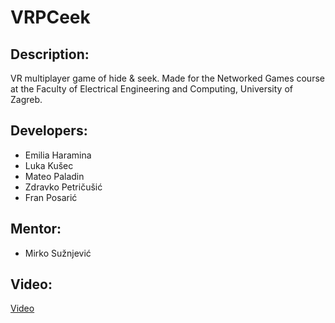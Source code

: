 # VRPCeek
 
## Description:
VR multiplayer game of hide & seek.
Made for the Networked Games course at the Faculty of Electrical Engineering and Computing, University of Zagreb.

## Developers:
 - Emilia Haramina
 - Luka Kušec
 - Mateo Paladin
 - Zdravko Petričušić
 - Fran Posarić

## Mentor: 
- Mirko Sužnjević

## Video:
[Video](https://github.com/MPaladin16/SeekersGameUmrIgr/tree/main/Video)
